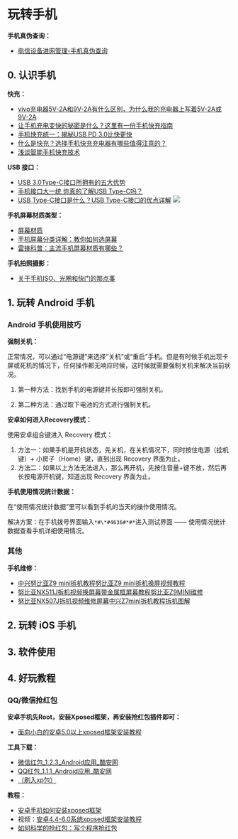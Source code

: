 # 玩转手机

**手机真伪查询：**

- [电信设备进网管理-手机真伪查询](http://www.tenaa.com.cn/WSFW/flagvalidate.aspx)

## 0. 认识手机

**快充：**

- [vivo充电器5V-2A和9V-2A有什么区别，为什么我的充电器上写着5V-2A或9V-2A](https://zhidao.baidu.com/question/139398739119028525.html)
- [让手机充电变快的秘密是什么？这里有一份手机快充指南](http://www.ifanr.com/942334)
- [手机快充统一：揭秘USB PD 3.0比快更快](http://news.mydrivers.com/1/520/520189.htm)
- [什么是快充？选择手机快充充电器有哪些值得注意的？](http://www.lulian.cn/news/62-cn.html)
- [浅谈智能手机快充技术](https://www.jianshu.com/p/6cd7540fd532)

**USB 接口：**

- [USB 3.0Type-C接口所拥有的五大优势](http://www.charger-usb.com/new/new-5-304.html)
- [手机接口大一统 你真的了解USB Type-C吗？](http://tech.sina.com.cn/mobile/n/n/2015-08-27/doc-ifxhkafe6090253.shtml)
- [USB Type-C接口是什么？USB Type-C接口的优点详解](http://m.xitongcheng.cc/article/15520.html)
  ![](http://www.xitongcheng.cc/uploads/allimg/170214/15-1F214094043.jpg)

**手机屏幕材质类型：**

- [屏幕材质](https://baike.baidu.com/item/%E5%B1%8F%E5%B9%95%E6%9D%90%E8%B4%A8)
- [手机屏幕分类详解：教你如何选屏幕](http://piebbs.pconline.com.cn/topic-213870.html)
- [雷锋科普：主流手机屏幕材质有哪些？](https://www.leiphone.com/news/201406/0731-zzl-kepu-pingmu1.html)

**手机拍照摄影：**

- [关于手机ISO、光圈和快门的那点事](http://www.igao7.com/news/201406/iso-shutter.html) 



## 1. 玩转 Android 手机

### Android 手机使用技巧

**强制关机：**

正常情况，可以通过“电源键”来选择“关机”或“重启”手机。但是有时候手机出现卡屏或死机的情况下，任何操作都无响应时候，这时候就需要强制关机来解决当前状况。

1. 第一种方法：找到手机的电源键并长按即可强制关机。

2. 第二种方法：通过取下电池的方式进行强制关机。

**安卓如何进入Recovery模式：**

使用安卓组合键进入 Recovery 模式：

1. 方法一：如果手机是开机状态，先关机，在关机情况下，同时按住电源（挂机键）+ 小房子（Home）键，直到出现 Recovery 界面为止。
2. 方法二：如果以上方法无法进入，那么再开机，先按住音量+键不放，然后再长按电源开机键，知道出现 Recovery 界面为止。

**手机使用情况统计数据：**

在“使用情况统计数据”里可以看到手机的当天的操作使用情况。

解决方案：在手机拨号界面输入`*#\*#4636#*#*`进入测试界面 —— 使用情况统计数据查看手机详细使用情况。

### 其他

**手机维修：**

- [中兴努比亚Z9 mini拆机教程努比亚Z9 mini拆机换屏视频教程](https://v.youku.com/v_show/id_XMTU1MDIwMjI3Mg%3D%3D.html)
- [努比亚NX511J拆机视频换屏幕带金属框屏幕教程努比亚Z9MINI维修](https://v.youku.com/v_show/id_XMTMxNzEwNDc4NA==.html?from=y1.7-1.2)
- [努比亚NX507J拆机视频维修屏幕中兴Z7mini拆机教程拆机图解](https://v.youku.com/v_show/id_XODMyNDAyNTUy.html?tpa=dW5pb25faWQ9MTAyMjEzXzEwMDAwMl8wMV8wMQ)



## 2. 玩转 iOS 手机





## 3. 软件使用





## 4. 好玩教程

### QQ/微信抢红包

**安卓手机先Root，安装Xposed框架，再安装抢红包插件即可：**

- [面向小白的安卓5.0以上xposed框架安装教程](http://tieba.baidu.com/p/4248263762?traceid=)

**工具下载：** 

- [微信红包\_1.2.3_Android应用\_酷安网](http://www.coolapk.com/apk/me.veryyoung.wechat.luckymoney)
- [QQ红包\_1.1.1_Android应用\_酷安网](http://www.coolapk.com/apk/me.veryyoung.qq.luckymoney)
- [（刷入xp包）](http://dl-xda.xposed.info/framework/)

**教程：** 

- [安卓手机如何安装xposed框架](https://jingyan.baidu.com/article/e6c8503c55f09be54e1a1873.html)
- 视频：[安卓4.4-6.0系统xposed框架安装教程](http://v.youku.com/v_show/id_XMTY3NDExOTM5Mg==.html?plg_nld=1&plg_dev=1&plg_uin=1&plg_nld=1&plg_usr=1&plg_vkey=1&sharefrom=iphone)
- [如何科学的抢红包：写个程序抢红包](http://www.cocoachina.com/programmer/20150225/11169.html)